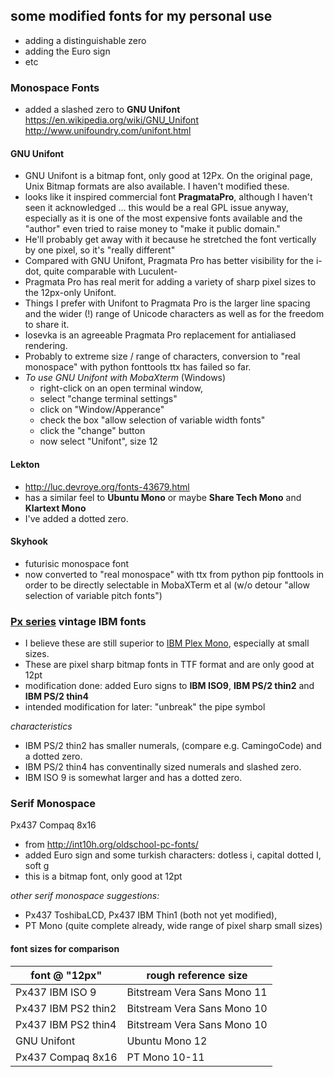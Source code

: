 some modified fonts for my personal use
------------------------------------

- adding a distinguishable zero
- adding the Euro sign
- etc


### Monospace Fonts


- added a slashed zero to **GNU Unifont**
  https://en.wikipedia.org/wiki/GNU_Unifont
  http://www.unifoundry.com/unifont.html
#### GNU Unifont 
- GNU Unifont is a bitmap font, only good at 12Px. On the original page, Unix Bitmap formats are also available. I haven't modified these.
- looks like it inspired commercial font **PragmataPro**, although I haven't seen it acknowledged ... 
  this would be a real GPL issue anyway, especially as it is one of the most expensive fonts available
  and the "author" even tried to raise money to "make it public domain."
- He'll probably get away with it because he stretched the font vertically by one pixel, so it's "really different"
- Compared with GNU Unifont, Pragmata Pro has better visibility for the i-dot, quite comparable with Luculent-
- Pragmata Pro has real merit for adding a variety of sharp pixel sizes to the 12px-only Unifont.
- Things I prefer with Unifont to Pragmata Pro is the larger line spacing and the wider (!) range of Unicode characters
  as well as for the freedom to share it.
- Iosevka is an agreeable Pragmata Pro replacement for antialiased rendering.
- Probably to extreme size / range of characters, conversion to "real monospace" with python fonttools ttx has failed so far.
- *To use GNU Unifont with MobaXterm* (Windows)
  - right-click on an open terminal window, 
  - select "change terminal settings" 
  - click on "Window/Apperance"
  - check the box "allow selection of variable width fonts"
  - click the "change" button
  - now select "Unifont", size 12  
   

#### Lekton
- http://luc.devroye.org/fonts-43679.html
- has a similar feel to **Ubuntu Mono** or maybe **Share Tech Mono** and **Klartext Mono**
- I've added a dotted zero.
 
#### Skyhook
- futurisic monospace font
- now converted to "real monospace" with ttx from python pip fonttools 
  in order to be directly selectable in MobaXTerm et al (w/o detour "allow selection of variable pitch fonts")

### [Px series](http://int10h.org/oldschool-pc-fonts/) vintage IBM fonts
- I believe these are still superior to [IBM Plex Mono](https://github.com/IBM/plex), especially at small sizes. 
- These are pixel sharp bitmap fonts in TTF format and are only good at 12pt
- modification done: added Euro signs to **IBM ISO9**, **IBM PS/2 thin2** and **IBM PS/2 thin4** 
- intended modification for later: "unbreak" the pipe symbol

*characteristics*
- IBM PS/2 thin2 has smaller numerals, (compare e.g. CamingoCode) and a dotted zero.
- IBM PS/2 thin4 has conventinally sized numerals and slashed zero. 
- IBM ISO 9 is somewhat larger and has a dotted zero.

### Serif Monospace

Px437 Compaq 8x16
- from http://int10h.org/oldschool-pc-fonts/
- added Euro sign and some turkish characters: dotless i, capital dotted I, soft g
- this is a bitmap font, only good at 12pt

*other serif monospace suggestions:* 
- Px437 ToshibaLCD, Px437 IBM Thin1 (both not yet modified), 
- PT Mono (quite complete already, wide range of pixel sharp small sizes)

#### font sizes for comparison


| font @ "12px"        | rough reference size            | 
| -------------------- | ------------------------------- |
| Px437 IBM ISO    9   | Bitstream Vera Sans Mono 11     |
| Px437 IBM PS2 thin2  | Bitstream Vera Sans Mono 10     |
| Px437 IBM PS2 thin4  |  Bitstream Vera Sans Mono 10    |
| GNU Unifont          | Ubuntu Mono 12                  |
| Px437 Compaq 8x16    | PT Mono 10-11                   |
